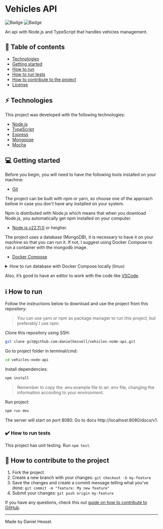 # Vehicles API

![Badge](https://img.shields.io/static/v1?label=author&message=DanielHessel&color=0070f3&style=flat&logo=<LOGO>)
![Badge](https://img.shields.io/static/v1?label=status&message=Done&color=success&style=flat&logo=<LOGO>)

An api with Node.js and TypeScript that handles vehicles management.

## :pushpin: Table of contents

<!--ts-->

- [Technologies](#zap-technologies)
- [Getting started](#computer-getting-started)
- [How to run](#information_source-how-to-run)
- [How to run tests](#heavy_check_mark-how-to-run-tests)
- [How to contribute to the project](#tada-how-to-contribute-to-the-project)
- [License](#page_facing_up-license)

<!--te-->

## :zap: Technologies

This project was developed with the following technologies:

- [Node.js](https://nodejs.org/en/)
- [TypeScript](https://www.typescriptlang.org/)
- [Express](https://expressjs.com/)
- [Mongoose](https://mongoosejs.com/)
- [Mocha](https://mochajs.org/)

## :computer: Getting started

Before you begin, you will need to have the following tools installed on your
machine:

- [Git](https://git-scm.com)

The project can be built with npm or yarn, so choose one of the approach bellow
in case you don't have any installed on your system.

Npm is distributed with Node.js which means that when you download Node.js, you
automatically get npm installed on your computer.

- [Node.js v22.11.0](https://nodejs.org/) or heigher.

The project uses a database (MongoDB), it is necessary to have it on your machine so that you can run it. If not, I suggest using Docker Compose to run a container with the mongodb image.

- [Docker Compose](https://docs.docker.com/compose/install/)

<details>
<summary>How to run database with Docker Compose locally (linux)</summary>

```bash
docker compose up -d
```

</details>

Also, it’s good to have an editor to work with the code like
[VSCode](https://code.visualstudio.com/).

## :information_source: How to run

Follow the instructions below to download and use the project from this
repository:

> You can use yarn or npm as package manager to run this project, but preferably
> I use npm.

Clone this repository using SSH:

```bash
git clone git@github.com:danielhessell/vehicles-node-api.git
```

Go to project folder in terminal/cmd:

```bash
cd vehicles-node-api
```

Install dependencies:

```bash
npm install
```

> Remember to copy the .env.example file to an .env file, changing the
> information according to your environment.

Run project:

```bash
npm run dev
```

The server will start on port 8080. Go to docs http://localhost:8080/docs/v1.

### :heavy_check_mark: How to run tests

This project has unit testing. Run `npm test`.

## :tada: How to contribute to the project

1. Fork the project
2. Create a new branch with your changes: `git checkout -b my-feature`
3. Save the changes and create a commit message telling what you've done:
   `git commit -m "feature: My new feature"`
4. Submit your changes: `git push origin my-feature`

If you have any questions, check this out
[guide on how to contribute to GitHub](https://github.com/firstcontributions/first-contributions).

---

Made by Daniel Hessel.
